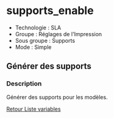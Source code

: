 # supports_enable

* Technologie : SLA
* Groupe : Réglages de l'Impression
* Sous groupe : Supports
* Mode : Simple

## Générer des supports

### Description

Générer des supports pour les modèles.


[Retour Liste variables](variable_list.md)
